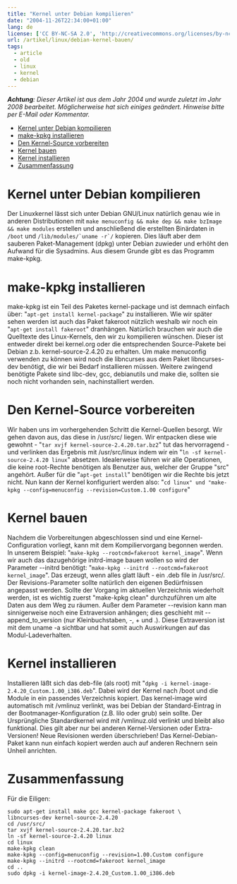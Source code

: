 ```yaml
---
title: "Kernel unter Debian kompilieren"
date: "2004-11-26T22:34:00+01:00"
lang: de
license: ['CC BY-NC-SA 2.0', 'http://creativecommons.org/licenses/by-nc-sa/2.0/de/']
url: /artikel/linux/debian-kernel-bauen/
tags:
  - article
  - old
  - linux
  - kernel
  - debian
---
```


*__Achtung__: Dieser Artikel ist aus dem Jahr 2004 und wurde zuletzt im Jahr 2008
bearbeitet. Möglicherweise hat sich einiges geändert. Hinweise bitte per E-Mail
oder Kommentar.*

 * [Kernel unter Debian kompilieren](#kernel_unter_debian_kompilieren)
 * [make-kpkg installieren](#makekpkg_installieren)
 * [Den Kernel-Source vorbereiten](#den_kernelsource_vorbereiten)
 * [Kernel bauen](#kernel_bauen)
 * [Kernel installieren](#kernel_installieren)
 * [Zusammenfassung](#zusammenfassung)

Kernel unter Debian kompilieren
===============================

Der Linuxkernel lässt sich unter Debian GNU/Linux natürlich genau wie in anderen Distributionen mit `make menuconfig && make dep && make bzImage && make modules` erstellen und anschließend die erstellten Binärdaten in `/boot` und ``/lib/modules/`uname -r`/`` kopieren. Dies läuft aber dem sauberen Paket-Management (dpkg) unter Debian zuwieder und erhöht den Aufwand für die Sysadmins. Aus diesem Grunde gibt es das Programm make-kpkg.

make-kpkg installieren
======================

make-kpkg ist ein Teil des Paketes kernel-package und ist demnach einfach über: "`apt-get install kernel-package`" zu installieren. Wie wir später sehen werden ist auch das Paket fakeroot nützlich weshalb wir noch ein "`apt-get install fakeroot`" dranhängen. Natürlich brauchen wir auch die Quelltexte des Linux-Kernels, den wir zu kompilieren wünschen. Dieser ist entweder direkt bei kernel.org oder die entsprechenden Source-Pakete bei Debian z.b. kernel-source-2.4.20 zu erhalten. Um make menuconfig verwenden zu können wird noch die libncurses aus dem Paket libncurses-dev benötigt, die wir bei Bedarf installieren müssen. Weitere zwingend benötigte Pakete sind libc-dev, gcc, debianutils und make die, sollten sie noch nicht vorhanden sein, nachinstalliert werden.

Den Kernel-Source vorbereiten
=============================

Wir haben uns im vorhergehenden Schritt die Kernel-Quellen besorgt. Wir gehen davon aus, das diese in /usr/src/ liegen. Wir entpacken diese wie gewohnt - "`tar xvjf kernel-source-2.4.20.tar.bz2`" tut das hervorragend - und verlinken das Ergebnis mit /usr/src/linux indem wir ein "`ln -sf kernel-source-2.4.20 linux`" absetzen.
Idealerweise führen wir alle Operationen, die keine root-Rechte benötigen als Benutzer aus, welcher der Gruppe "src" angehört. Außer für die "`apt-get install`" benötigen wir die Rechte bis jetzt nicht.
Nun kann der Kernel konfiguriert werden also: "`cd linux" und "make-kpkg --config=menuconfig --revision=Custom.1.00 configure`"

Kernel bauen
============

Nachdem die Vorbereitungen abgeschlossen sind und eine Kernel-Configuration vorliegt, kann mit dem Kompiliervorgang begonnen werden.
In unserem Beispiel: "`make-kpkg --rootcmd=fakeroot kernel_image`".
Wenn wir auch das dazugehörige initrd-image bauen wollen so wird der Parameter --initrd benötigt:
"`make-kpkg --initrd --rootcmd=fakeroot kernel_image`".
Das erzeugt, wenn alles glatt läuft - ein .deb file in /usr/src/. Der Revisions-Parameter sollte natürlich den eigenen Bedürfnissen angepasst werden. Sollte der Vorgang im aktuellen Verzeichnis wiederholt werden, ist es wichtig zuerst "make-kpkg clean" durchzuführen um alte Daten aus dem Weg zu räumen. Außer dem Parameter --revision kann man sinnigerweise noch eine Extraversion anhängen; dies geschieht mit --append_to_version (nur Kleinbuchstaben, -, + und .). Diese Extraversion ist mit dem uname -a sichtbar und hat somit auch Auswirkungen auf das Modul-Ladeverhalten.

Kernel installieren
===================

Installieren läßt sich das deb-file (als root) mit "`dpkg -i kernel-image-2.4.20_Custom.1.00_i386.deb`". Dabei wird der Kernel nach /boot und die Module in ein passendes Verzeichnis kopiert. Das kernel-image wird automatisch mit /vmlinuz verlinkt, was bei Debian der Standard-Eintrag in der Bootmanager-Konfiguration (z.B. lilo oder grub) sein sollte. Der Ursprüngliche Standardkernel wird mit /vmlinuz.old verlinkt und bleibt also funktional. Dies gilt aber nur bei anderen Kernel-Versionen oder Extra-Versionen! Neue Revisionen werden überschrieben!
Das Kernel-Debian-Paket kann nun einfach kopiert werden auch auf anderen Rechnern sein Unheil anrichten.

Zusammenfassung
===============

Für die Eiligen:

    sudo apt-get install make gcc kernel-package fakeroot \
    libncurses-dev kernel-source-2.4.20
    cd /usr/src/
    tar xvjf kernel-source-2.4.20.tar.bz2
    ln -sf kernel-source-2.4.20 linux
    cd linux
    make-kpkg clean
    make-kpkg --config=menuconfig --revision=1.00.Custom configure
    make-kpkg --initrd --rootcmd=fakeroot kernel_image
    cd ..
    sudo dpkg -i kernel-image-2.4.20_Custom.1.00_i386.deb
